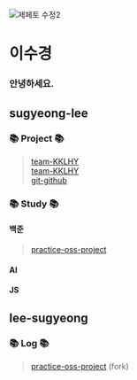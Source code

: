 ![제페토 수정2](https://user-images.githubusercontent.com/101383749/174117332-810981a6-0f38-4c6d-b923-47f604684c99.jpg)
# 이수경
 ### 안녕하세요.
 
## sugyeong-lee

### 📚 Project 📚
> [team-KKLHY](https://github.com/sugyeong-lee/team-KKLHY.git)  
> [team-KKLHY](https://github.com/sugyeong-lee/team-KKLHY.git)  
> [git-github](https://github.com/sugyeong-lee/git-github.git)  

### 📚 Study 📚
#### 백준
> [practice-oss-project](https://github.com/sugyeong-lee/practice-oss-project.git)  
#### AI

#### JS

## lee-sugyeong

### 📚 Log 📚
> [practice-oss-project](https://github.com/sugyeong-lee/practice-oss-project.git)    (fork)
